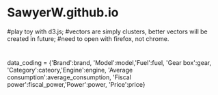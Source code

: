 # SawyerW.github.io
#play toy with d3.js;
#vectors are simply clusters, better vectors will be created in future;
#need to open with firefox, not chrome.

#
data_coding = {'Brand':brand, 'Model':model,'Fuel':fuel, 'Gear box':gear, 'Category':cateory,'Engine':engine,
 'Average consumption':average_consumption, 'Fiscal power':fiscal_power,'Power':power,
 'Price':price}
